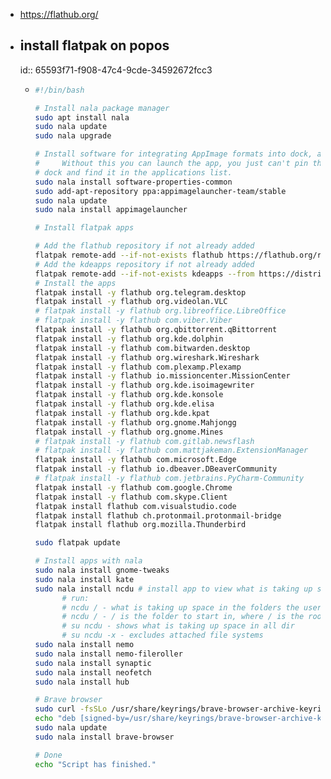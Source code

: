 - https://flathub.org/
- ## install flatpak on popos
  id:: 65593f71-f908-47c4-9cde-34592672fcc3
	- ```bash
	  #!/bin/bash
	  
	  # Install nala package manager
	  sudo apt install nala
	  sudo nala update
	  sudo nala upgrade
	  
	  # Install software for integrating AppImage formats into dock, applications
	  # 	Without this you can launch the app, you just can't pin the app to the
	  #	dock and find it in the applications list.
	  sudo nala install software-properties-common
	  sudo add-apt-repository ppa:appimagelauncher-team/stable
	  sudo nala update
	  sudo nala install appimagelauncher
	  
	  # Install flatpak apps
	  
	  # Add the flathub repository if not already added
	  flatpak remote-add --if-not-exists flathub https://flathub.org/repo/flathub.flatpakrepo
	  # Add the kdeapps repository if not already added
	  flatpak remote-add --if-not-exists kdeapps --from https://distribute.kde.org/kdeapps.flatpakrepo
	  # Install the apps
	  flatpak install -y flathub org.telegram.desktop
	  flatpak install -y flathub org.videolan.VLC
	  # flatpak install -y flathub org.libreoffice.LibreOffice
	  # flatpak install -y flathub com.viber.Viber
	  flatpak install -y flathub org.qbittorrent.qBittorrent
	  flatpak install -y flathub org.kde.dolphin
	  flatpak install -y flathub com.bitwarden.desktop
	  flatpak install -y flathub org.wireshark.Wireshark
	  flatpak install -y flathub com.plexamp.Plexamp
	  flatpak install -y flathub io.missioncenter.MissionCenter
	  flatpak install -y flathub org.kde.isoimagewriter
	  flatpak install -y flathub org.kde.konsole
	  flatpak install -y flathub org.kde.elisa
	  flatpak install -y flathub org.kde.kpat
	  flatpak install -y flathub org.gnome.Mahjongg
	  flatpak install -y flathub org.gnome.Mines
	  # flatpak install -y flathub com.gitlab.newsflash
	  # flatpak install -y flathub com.mattjakeman.ExtensionManager
	  flatpak install -y flathub com.microsoft.Edge
	  flatpak install -y flathub io.dbeaver.DBeaverCommunity
	  # flatpak install -y flathub com.jetbrains.PyCharm-Community
	  flatpak install -y flathub com.google.Chrome
	  flatpak install -y flathub com.skype.Client
	  flatpak install flathub com.visualstudio.code
	  flatpak install flathub ch.protonmail.protonmail-bridge
	  flatpak install flathub org.mozilla.Thunderbird
	  
	  sudo flatpak update
	  
	  # Install apps with nala
	  sudo nala install gnome-tweaks
	  sudo nala install kate
	  sudo nala install ncdu # install app to view what is taking up space 
	        # run:
	        # ncdu / - what is taking up space in the folders the user has access to. / is the folder to start in
	        # ncdu / - / is the folder to start in, where / is the root of the system
	        # su ncdu - shows what is taking up space in all dir
	        # su ncdu -x - excludes attached file systems
	  sudo nala install nemo
	  sudo nala install nemo-fileroller
	  sudo nala install synaptic
	  sudo nala install neofetch
	  sudo nala install hub
	  
	  # Brave browser
	  sudo curl -fsSLo /usr/share/keyrings/brave-browser-archive-keyring.gpg https://brave-browser-apt-release.s3.brave.com/brave-browser-archive-keyring.gpg
	  echo "deb [signed-by=/usr/share/keyrings/brave-browser-archive-keyring.gpg] https://brave-browser-apt-release.s3.brave.com/ stable main"|sudo tee /etc/apt/sources.list.d/brave-browser-release.list
	  sudo nala update
	  sudo nala install brave-browser
	  
	  # Done
	  echo "Script has finished."
	  ```